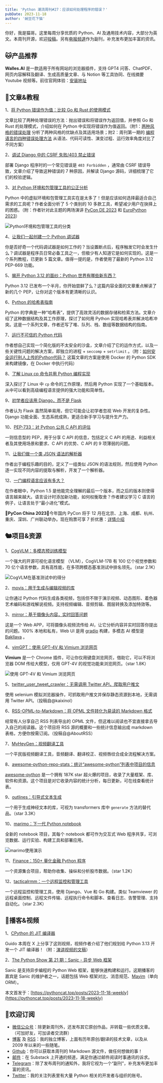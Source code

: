 ```yaml
---
title: 'Python 潮流周刊#27：应该如何处理程序的错误？'
pubDate: 2023-11-18
author: '豌豆花下猫'
---
```


你好，我是猫哥。这里每周分享优质的 Python、AI 及通用技术内容，大部分为英文。本周刊开源，欢迎[投稿](https://github.com/chinesehuazhou/python-weekly)。另有[电报频道](https://t.me/pythontrendingweekly)作为副刊，补充发布更加丰富的资讯。

## 🐱产品推荐

**Walles.AI** 是一款适用于所有网站的浏览器插件，支持 GPT4 问答、ChatPDF、网页内容解释及翻译、生成高质量文章、与 Notion 等工具协同、在线摘要 Youtube 视频等。前往官网体验：[安装地址](https://walles.ai?invite_code=CGZP5W)

## 🦄文章&教程

1、[将 Python 错误作为值：比较 Go 和 Rust 的使用模式](https://www.inngest.com/blog/python-errors-as-values)

文章比较了两种处理错误的方法：抛出错误和将错误作为返回值，并参照 Go 和 Rust 的处理模式，介绍如何在 Python 中实现将错误作为值返回。（附1：[两种风格的错误处理](https://frostming.com/error-handling/) 分析了两种风格的优缺点及其适用场景；附2：周刊第一期的 [编程语言的四种错误处理方法](https://pythoncat.top/posts/2023-05-08-error) 从语法、代码可读性、演变过程、运行效率角度对比了不同方案）

2、[调试 Django 中的 CSRF 失败/403 禁止错误](https://www.better-simple.com/django/2023/11/04/debugging-csrf-error-in-production/)

部署 Django 程序时的一个常见错误是 `403 Forbidden` ，通常由 CSRF 错误导致，文章介绍了导致这种错误的 7 种原因，并解读 Django 源码，详细梳理了它们的校验逻辑。

3、[对 Python 环境和包管理工具的公正分析](https://alpopkes.com/posts/python/packaging_tools/)

Python 中的虚拟环境和包管理工具实在是太多了！但是应该如何选择最适合自己需求的工具呢？作者全面分析了 5 个类别的 10 多款工具，希望减少用户在抉择上的困惑。（附：作者针对此主题的两场演讲 [PyCon DE 2023](https://www.youtube.com/watch?v=MsJjzVIVs6M) 和 [EuroPython 2023](https://www.youtube.com/watch?v=3-drZY3u5vo)）

![Python环境和包管理工具的分类](https://img.pythoncat.top/venn_diagram.png)

4、[让我们一起创建一个 Python 调试器](https://mostlynerdless.de/blog/2023/09/20/lets-create-a-python-debugger-together-part-1/)

你是否好奇一个代码调试器是如何工作的？当设置断点后，程序触发它时会发生什么？调试器是程序员日常必备工具之一，但极少有人知道它是如何实现的。这是一个系列教程，已更新 5 篇文章。值得一提的是，作者使用了最新的 Python 3.12  PEP-669 功能。

5、[揭开 Python 3.12 的面纱：Python 世界有哪些新东西？](https://blog.jetbrains.com/pycharm/2023/11/python-3-12/)

Python 3.12 已发布一个半月，你开始尝鲜了么？这篇内容全面的文章重点解读了新的几个 PEP，让你对这个版本有更清晰的认识。

6、[Python 的哈希表指南](https://stackabuse.com/hash-tables-in-python/)

Python 的字典是一种“哈希表”，提供了高效灵活的数据存储和检索方法。文章介绍了这种数据结构及其工作原理，探讨了如何用 Python 实现哈希表并解决哈希冲突。这是一个系列文章，作者还写了堆、队列、栈、数组等数据结构的指南。

7、[运行不可信的 Python 代码](https://healeycodes.com/running-untrusted-python-code)

作者想自己实现一个简化版的不太安全的沙盒，文章介绍了它的运作方式，以及一些关键性问题的解决方案，即独立的进程 + `seccomp` + `setrlimit` 。（附：[如何安全运行别人上传的Python代码？](https://www.kingname.info/2023/11/11/python-run-other-code/) 这篇文章的方案是使用 Docker 的 Python SDK 来构建镜像，在 Docker 中执行代码）

8、[了解 Linux cp 命令并用 Python 编程实现](https://muhammadraza.me/2023/linux-cp/) 

深入探讨了 Linux 中 `cp` 命令的工作原理，然后用 Python 实现了一个基础版本。从中可以看到高级编程语言提供的强大功能和简单性。

9、[初学者应该用 Django，而不是 Flask](https://www.bitecode.dev/p/beginners-should-use-django-not-flask)

作者认为 Flask 虽然简单易用，但它可能会让初学者忽视 Web 开发的复杂性。Django 功能全面、生态系统成熟，更适合新手学习与提升生产力。

10、[PEP-733：对 Python 公共 C API 的评估](https://peps.python.org/pep-0733/)

一则信息型的 PEP，用于分享 C API 的信息，包括定义 C API 的用途、利益相关者及其使用场景和要求、C API 的优势、C API 的 9 项薄弱的问题。

11、[让我们做一个类 JSON 语法的解析器](https://arunmani.in/articles/silly-json-parser/)

作者出于编程乐趣的目的，定义了一组类似 JSON 的语法规则，然后使用 Python 逐一实现不同内容的提取与解析，开发了一个解析器。

12、[一门编程语言应该有多大？](https://tratt.net/laurie/blog/2023/how_big_should_a_programming_language_be.html)

在作者眼中，Python 1.5 是他能完全理解的最后一个版本，而之后的版本则使得语言越来越大。语言设计时添加新功能，如何权衡取舍？作者建议学习 C 语言的例子，让语言处于“最小进化”模式。

🎁**PyCon China 2023**🎁今年国内 PyCon 将于 12 月在北京、上海、成都、杭州、重庆、深圳、广州联动举办。现在购票可享 7 折优惠：[详情介绍](https://mp.weixin.qq.com/s/lfrFoIiNuUYzgXPklQPLmg)

## 🐿️项目&资源

1、[CogVLM：多模态预训练模型](https://github.com/THUDM/CogVLM)

一个强大的开源可视化语言模型 （VLM），CogVLM-17B 有 100 亿个视觉参数和 70 亿个语言参数，具有高性能，在多项跨模态基准测试中排名领先。（star 2.1K）

![CogVLM在基准测试中的得分](https://img.pythoncat.top/metrics-min.png)

2、[movis：用于生成与编辑视频的库](https://github.com/rezoo/movis)

让你通过 Python 代码生成各类视频，包括但不限于演示视频、动态图形、着色器艺术编码和游戏解说视频。支持视频编辑、音频剪辑、图层转换及添加特效等。

3、[mirror：基于摄像头内容，实时回答问题](https://github.com/cocktailpeanut/mirror)

这是一个 Web APP，可将摄像头视频流传给 AI，让它分析内容并实时回答你提出的问题。100% 本地和私有，Web UI 是用 [gradio](https://www.gradio.app/) 构建，多模态 AI 模型是 [Bakllava](https://huggingface.co/SkunkworksAI/BakLLaVA-1) 。

4、[vimGPT：使用 GPT-4V 和 Vimium 浏览网页](https://github.com/ishan0102/vimGPT)

**Vimium** 是一个 Chrome 插件，可让你仅用键盘浏览网页，借助它，可以不将浏览器 DOM 传给大模型，仅用 GPT-4V 的视觉功能来浏览网页。（star 1.8K）

![使用 GPT-4V 和 Vimium 浏览网页](https://img.pythoncat.top/2023-11-18_vimGPT.png)

5、[twitter_user_tweet_crawler：无需调用 Twitter API，爬取用户推文](https://github.com/kaixinol/twitter_user_tweet_crawler)

使用 selenium 模拟浏览器操作，可抓取用户推文并保存静态资源到本地，无需调用 Twitter API。（投稿自@kaixinol）

6、[RSS-OPML-to-Markdown：将 OPML 文件转化为易读的 Markdown 格式](https://github.com/AboutRSS/RSS-OPML-to-Markdown)

经常有人分享自己 RSS 列表导出的 OPML 文件，但这难以阅读也不宜直接拿去导入自己的阅读器。这个项目将 RSS 源的概要和一些统计信息输出成 markdown 表格，方便你按需订阅。（投稿自@AboutRSS）

7、[MyHeyGen：视频翻译工具](https://github.com/AIFSH/MyHeyGen)

一个平民版视频翻译工具，音频翻译、翻译校正、视频唇纹合成全流程解决方案。

8、[awesome-python-repo-stats：统计“awesome-python”列表中项目的信息](https://github.com/emanuelef/awesome-python-repo-stats)

[awesome-python](https://github.com/vinta/awesome-python) 是一个拥有 187K star 超火爆的项目，收录了大量框架、库、软件和资源。这个项目是对它收录内容的统计分析，每日更新，可在线查看统计表。

9、[outlines：引导式文本生成](https://github.com/outlines-dev/outlines)

一个用于生成神经文本的库，可视为 transformers 库中 `generate` 方法的替代品。（star 3.3K）

10、[marimo：下一代 Python notebook](https://github.com/marimo-team/marimo)

全新的 notebook 项目，其每个 notebook 都可作为交互式 Web 程序共享，可浏览数据、运行实验、构建工具和部署应用。

![marimo使用演示](https://img.pythoncat.top/2023-11-18_marimo.png)

11、[Finance：150+ 量化金融 Python 程序](https://github.com/shashankvemuri/Finance)

一个资源集合项目，帮助你收集、操纵和分析股市数据。（star 1.2K）

12、[tacticalrmm：一个远程监控和管理工具](https://github.com/amidaware/tacticalrmm)

一个远程监控和管理工具，使用 Django、Vue 和 Go 构建。类似 Teamviewer 的远程桌面控制、远程文件传输、远程执行命令和脚本、查看日志、告警管理、支持自动化。（star 2.3K）

## 🐢播客&视频

1、[CPython 的 JIT 编译器](https://www.youtube.com/watch?v=HxSHIpEQRjs)

Guido 本周在 X 上分享了这则视频，视频作者介绍了他们规划给 Python 3.13 开发一个 JIT 编译器！（附：[演讲视频的文稿](https://github.com/brandtbucher/brandtbucher/blob/master/2023/10/10/a_jit_compiler_for_cpython.pdf)）

2、[The Python Show 第 21 期：Sanic - 异步 Web 框架](https://www.blog.pythonlibrary.org/2023/11/10/episode-21-sanic-the-async-python-web-framework/)

Sanic 是支持异步编程的 Python Web 框架，能够快速构建和运行。这期播客的嘉宾是 Sanic 的维护者之一，话题包括 Web 框架对比、消息规范、[Mayim](https://github.com/ahopkins/mayim)（单向 ORM）。

本文首发于：[https://pythoncat.top/posts/2023-11-18-weekly](https://pythoncat.top/posts/2023-11-18-weekly)

## 🐼欢迎订阅

- [微信公众号](https://img.pythoncat.top/python_cat.jpg)：除更新周刊外，还发布其它原创作品，并转载一些优质文章。（可加好友，可加读者交流群）
- [博客](https://pythoncat.top) 及 [RSS](https://pythoncat.top/rss.xml)：我的独立博客，上面有历年原创/翻译的技术文章，以及从 2009 年以来的一些随笔。
- [Github](https://github.com/chinesehuazhou/python-weekly)：你可以获取本周刊的 Markdown 源文件，做任何想做的事！
- [邮件](https://pythoncat.substack.com)：在 Substack 上开通的频道，满足你通过邮件阅读时事通讯的诉求。
- [Telegram](https://t.me/pythontrendingweekly)：除了发布周刊的通知外，我将它视为一个“副刊”，补充发布更加丰富的资讯。
- [Twitter](https://twitter.com/chinesehuazhou)：我的关注列表里有大量 Python 相关的开发者与组织的账号。
